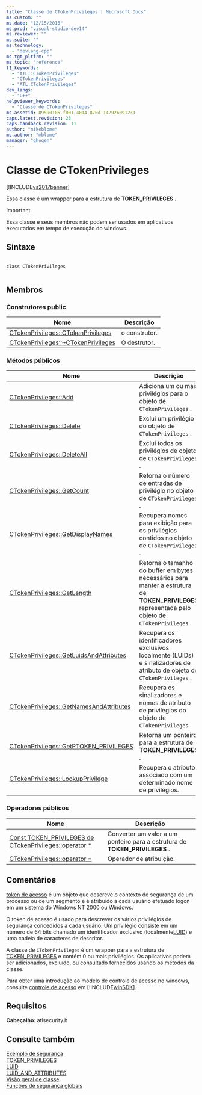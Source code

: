 ```yaml
---
title: "Classe de CTokenPrivileges | Microsoft Docs"
ms.custom: ""
ms.date: "12/15/2016"
ms.prod: "visual-studio-dev14"
ms.reviewer: ""
ms.suite: ""
ms.technology: 
  - "devlang-cpp"
ms.tgt_pltfrm: ""
ms.topic: "reference"
f1_keywords: 
  - "ATL::CTokenPrivileges"
  - "CTokenPrivileges"
  - "ATL.CTokenPrivileges"
dev_langs: 
  - "C++"
helpviewer_keywords: 
  - "Classe de CTokenPrivileges"
ms.assetid: 89590105-f001-4014-870d-142926091231
caps.latest.revision: 23
caps.handback.revision: 11
author: "mikeblome"
ms.author: "mblome"
manager: "ghogen"
---
```

# Classe de CTokenPrivileges
[!INCLUDE[vs2017banner](../../assembler/inline/includes/vs2017banner.md)]

Essa classe é um wrapper para a estrutura de **TOKEN\_PRIVILEGES** .  
  
> [!IMPORTANT]
>  Essa classe e seus membros não podem ser usados em aplicativos executados em tempo de execução do windows.  
  
## Sintaxe  
  
```  
  
class CTokenPrivileges  
  
```  
  
## Membros  
  
### Construtores public  
  
|Nome|Descrição|  
|----------|---------------|  
|[CTokenPrivileges::CTokenPrivileges](../Topic/CTokenPrivileges::CTokenPrivileges.md)|o construtor.|  
|[CTokenPrivileges::~CTokenPrivileges](../Topic/CTokenPrivileges::~CTokenPrivileges.md)|O destrutor.|  
  
### Métodos públicos  
  
|Nome|Descrição|  
|----------|---------------|  
|[CTokenPrivileges::Add](../Topic/CTokenPrivileges::Add.md)|Adiciona um ou mais privilégios para o objeto de `CTokenPrivileges` .|  
|[CTokenPrivileges::Delete](../Topic/CTokenPrivileges::Delete.md)|Exclui um privilégio do objeto de `CTokenPrivileges` .|  
|[CTokenPrivileges::DeleteAll](../Topic/CTokenPrivileges::DeleteAll.md)|Exclui todos os privilégios de objeto de `CTokenPrivileges` .|  
|[CTokenPrivileges::GetCount](../Topic/CTokenPrivileges::GetCount.md)|Retorna o número de entradas de privilégio no objeto de `CTokenPrivileges` .|  
|[CTokenPrivileges::GetDisplayNames](../Topic/CTokenPrivileges::GetDisplayNames.md)|Recupera nomes para exibição para os privilégios contidos no objeto de `CTokenPrivileges` .|  
|[CTokenPrivileges::GetLength](../Topic/CTokenPrivileges::GetLength.md)|Retorna o tamanho do buffer em bytes necessários para manter a estrutura de **TOKEN\_PRIVILEGES** representada pelo objeto de `CTokenPrivileges` .|  
|[CTokenPrivileges::GetLuidsAndAttributes](../Topic/CTokenPrivileges::GetLuidsAndAttributes.md)|Recupera os identificadores exclusivos localmente \(LUIDs\) e sinalizadores de atributo de objeto de `CTokenPrivileges` .|  
|[CTokenPrivileges::GetNamesAndAttributes](../Topic/CTokenPrivileges::GetNamesAndAttributes.md)|Recupera os sinalizadores e nomes de atributo de privilégios do objeto de `CTokenPrivileges` .|  
|[CTokenPrivileges::GetPTOKEN\_PRIVILEGES](../Topic/CTokenPrivileges::GetPTOKEN_PRIVILEGES.md)|Retorna um ponteiro para a estrutura de **TOKEN\_PRIVILEGES** .|  
|[CTokenPrivileges::LookupPrivilege](../Topic/CTokenPrivileges::LookupPrivilege.md)|Recupera o atributo associado com um determinado nome de privilégios.|  
  
### Operadores públicos  
  
|Nome|Descrição|  
|----------|---------------|  
|[Const TOKEN\_PRIVILEGES de CTokenPrivileges::operator \*](../Topic/CTokenPrivileges::operator%20const%20TOKEN_PRIVILEGES%20*.md)|Converter um valor a um ponteiro para a estrutura de **TOKEN\_PRIVILEGES** .|  
|[CTokenPrivileges::operator \=](../Topic/CTokenPrivileges::operator%20=.md)|Operador de atribuição.|  
  
## Comentários  
 [token de acesso](http://msdn.microsoft.com/library/windows/desktop/aa374909) é um objeto que descreve o contexto de segurança de um processo ou de um segmento e é atribuído a cada usuário efetuado logon em um sistema do Windows NT 2000 ou Windows.  
  
 O token de acesso é usado para descrever os vários privilégios de segurança concedidos a cada usuário.  Um privilégio consiste em um número de 64 bits chamado um identificador exclusivo \(localmente[LUID](http://msdn.microsoft.com/library/windows/desktop/aa379261)\) e uma cadeia de caracteres de descritor.  
  
 A classe de `CTokenPrivileges` é um wrapper para a estrutura de [TOKEN\_PRIVILEGES](http://msdn.microsoft.com/library/windows/desktop/aa379630) e contém 0 ou mais privilégios.  Os aplicativos podem ser adicionados, excluído, ou consultado fornecidos usando os métodos da classe.  
  
 Para obter uma introdução ao modelo de controle de acesso no windows, consulte [controle de acesso](http://msdn.microsoft.com/library/windows/desktop/aa374860) em [!INCLUDE[winSDK](../../atl/includes/winsdk_md.md)].  
  
## Requisitos  
 **Cabeçalho:** atlsecurity.h  
  
## Consulte também  
 [Exemplo de segurança](../../top/visual-cpp-samples.md)   
 [TOKEN\_PRIVILEGES](http://msdn.microsoft.com/library/windows/desktop/aa379630)   
 [LUID](http://msdn.microsoft.com/library/windows/desktop/aa379261)   
 [LUID\_AND\_ATTRIBUTES](http://msdn.microsoft.com/library/windows/desktop/aa379263)   
 [Visão geral de classe](../../atl/atl-class-overview.md)   
 [Funções de segurança globais](../../atl/reference/security-global-functions.md)